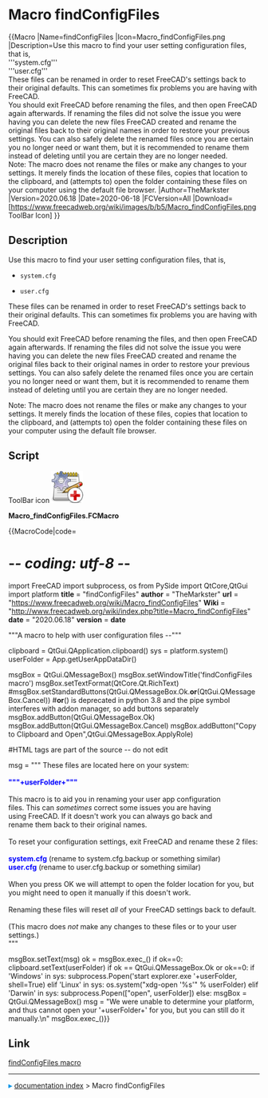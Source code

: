# Macro findConfigFiles
{{Macro
|Name=findConfigFiles
|Icon=Macro_findConfigFiles.png
|Description=Use this macro to find your user setting configuration files, that is,<br/>'''system.cfg'''<br/>'''user.cfg'''<br/>These files can be renamed in order to reset FreeCAD's settings back to their original defaults. This can sometimes fix problems you are having with FreeCAD.<br/>You should exit FreeCAD before renaming the files, and then open FreeCAD again afterwards. If renaming the files did not solve the issue you were having you can delete the new files FreeCAD created and rename the original files back to their original names in order to restore your previous settings. You can also safely delete the renamed files once you are certain you no longer need or want them, but it is recommended to rename them instead of deleting until you are certain they are no longer needed.<br/>Note: The macro does not rename the files or make any changes to your settings. It merely finds the location of these files, copies that location to the clipboard, and (attempts to) open the folder containing these files on your computer using the default file browser. 
|Author=TheMarkster
|Version=2020.06.18
|Date=2020-06-18
|FCVersion=All
|Download=[https://www.freecadweb.org/wiki/images/b/b5/Macro_findConfigFiles.png ToolBar Icon]
}}

## Description

Use this macro to find your user setting configuration files, that is,

-    `system.cfg`
    

-    `user.cfg`
    

These files can be renamed in order to reset FreeCAD\'s settings back to their original defaults. This can sometimes fix problems you are having with FreeCAD.

You should exit FreeCAD before renaming the files, and then open FreeCAD again afterwards. If renaming the files did not solve the issue you were having you can delete the new files FreeCAD created and rename the original files back to their original names in order to restore your previous settings. You can also safely delete the renamed files once you are certain you no longer need or want them, but it is recommended to rename them instead of deleting until you are certain they are no longer needed.

Note: The macro does not rename the files or make any changes to your settings. It merely finds the location of these files, copies that location to the clipboard, and (attempts to) open the folder containing these files on your computer using the default file browser.

## Script



ToolBar icon ![](images/Macro_findConfigFiles.png )

**Macro\_findConfigFiles.FCMacro**


{{MacroCode|code=
# -*- coding: utf-8 -*-
import FreeCAD
import subprocess, os 
from PySide import QtCore,QtGui
import platform 
__title__ = "findConfigFiles"
__author__ = "TheMarkster"
__url__ = "https://www.freecadweb.org/wiki/Macro_findConfigFiles"
__Wiki__ = "http://www.freecadweb.org/wiki/index.php?title=Macro_findConfigFiles"
__date__ = "2020.06.18" 
__version__ = __date__


"""A macro to help with user configuration files --<TheMarkster>"""

clipboard = QtGui.QApplication.clipboard()
sys = platform.system()
userFolder = App.getUserAppDataDir()

msgBox = QtGui.QMessageBox()
msgBox.setWindowTitle('findConfigFiles macro')
msgBox.setTextFormat(QtCore.Qt.RichText)
#msgBox.setStandardButtons(QtGui.QMessageBox.Ok.__or__(QtGui.QMessageBox.Cancel))
#__or__() is deprecated in python 3.8 and the pipe symbol interferes with addon manager, so add buttons separately
msgBox.addButton(QtGui.QMessageBox.Ok)
msgBox.addButton(QtGui.QMessageBox.Cancel)
msgBox.addButton("Copy to Clipboard and Open",QtGui.QMessageBox.ApplyRole)

#HTML tags are part of the source -- do not edit

msg = """
 These files are located here on your system:<br/>
 <br/>
 <b><font color = 'blue'>"""+userFolder+"""</font></b><br/>
 <br/>
 This macro is to aid you in renaming your user app configuration <br/>
 files.  This can *sometimes* correct some issues you are having <br/>
 using FreeCAD.  If it doesn't work you can always go back and <br/>
 rename them back to their original names.<br/>
 <br/>
 To reset your configuration settings, exit FreeCAD and rename these 2 files:<br/>
 <br/>
 <b><font color='blue'>system.cfg</font></b> (rename to system.cfg.backup or something similar)<br/>
 <b><font color = 'blue'>user.cfg</font></b>   (rename to user.cfg.backup or something similar)<br/>
 <br/>
 When you press OK we will attempt to open the folder location for you, but <br/>
 you might need to open it manually if this doesn't work. <br/>
 <br/>
 Renaming these files will reset *all* of your FreeCAD settings back to default.<br/>
 <br/>
 (This macro does *not* make any changes to these files or to your user settings.)<br/>
 """

msgBox.setText(msg)
ok = msgBox.exec_()
if ok==0:
    clipboard.setText(userFolder)
if ok == QtGui.QMessageBox.Ok or ok==0:
    if 'Windows' in sys:
        subprocess.Popen('start explorer.exe '+userFolder, shell=True)
    elif 'Linux' in sys:
        os.system("xdg-open '%s'" % userFolder)
    elif 'Darwin' in sys:
        subprocess.Popen(["open", userFolder])
    else:
        msgBox = QtGui.QMessageBox()
        msg = "We were unable to determine your platform, and thus cannot open your '+userFolder+' for you, but you can still do it manually.\n"
        msgBox.exec_()}}



## Link

[findConfigFiles macro](https://forum.freecadweb.org/viewtopic.php?f=22&t=29888)



---
![](images/Right_arrow.png) [documentation index](../README.md) > Macro findConfigFiles

